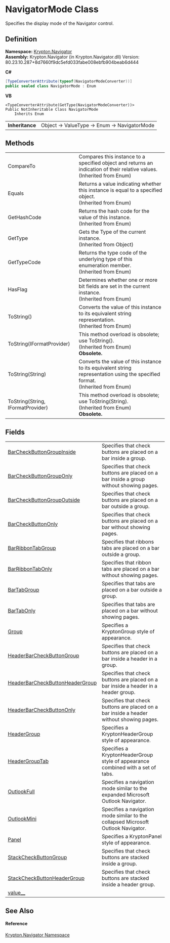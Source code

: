 # NavigatorMode Class


Specifies the display mode of the Navigator control.



## Definition
**Namespace:** <a href="a21ac074-d119-3dc6-bd1c-d3a12c0128bc.md">Krypton.Navigator</a>  
**Assembly:** Krypton.Navigator (in Krypton.Navigator.dll) Version: 80.23.10.287+8d7660f9dc5efd033fabe008ebfb904beab6d444

**C#**
``` C#
[TypeConverterAttribute(typeof(NavigatorModeConverter))]
public sealed class NavigatorMode : Enum
```
**VB**
``` VB
<TypeConverterAttribute(GetType(NavigatorModeConverter))>
Public NotInheritable Class NavigatorMode
	Inherits Enum
```

<table><tr><td><strong>Inheritance</strong></td><td>Object  →  ValueType  →  Enum  →  NavigatorMode</td></tr>
</table>



## Methods
<table>
<tr>
<td>CompareTo</td>
<td>Compares this instance to a specified object and returns an indication of their relative values.<br />(Inherited from Enum)</td></tr>
<tr>
<td>Equals</td>
<td>Returns a value indicating whether this instance is equal to a specified object.<br />(Inherited from Enum)</td></tr>
<tr>
<td>GetHashCode</td>
<td>Returns the hash code for the value of this instance.<br />(Inherited from Enum)</td></tr>
<tr>
<td>GetType</td>
<td>Gets the Type of the current instance.<br />(Inherited from Object)</td></tr>
<tr>
<td>GetTypeCode</td>
<td>Returns the type code of the underlying type of this enumeration member.<br />(Inherited from Enum)</td></tr>
<tr>
<td>HasFlag</td>
<td>Determines whether one or more bit fields are set in the current instance.<br />(Inherited from Enum)</td></tr>
<tr>
<td>ToString()</td>
<td>Converts the value of this instance to its equivalent string representation.<br />(Inherited from Enum)</td></tr>
<tr>
<td>ToString(IFormatProvider)</td>
<td>This method overload is obsolete; use ToString().<br />(Inherited from Enum)<br /><strong>Obsolete.</strong></td></tr>
<tr>
<td>ToString(String)</td>
<td>Converts the value of this instance to its equivalent string representation using the specified format.<br />(Inherited from Enum)</td></tr>
<tr>
<td>ToString(String, IFormatProvider)</td>
<td>This method overload is obsolete; use ToString(String).<br />(Inherited from Enum)<br /><strong>Obsolete.</strong></td></tr>
</table>

## Fields
<table>
<tr>
<td><a href="e1b893a5-1cdf-9cfe-1b08-e245be79985d.md">BarCheckButtonGroupInside</a></td>
<td>Specifies that check buttons are placed on a bar inside a group.</td></tr>
<tr>
<td><a href="8bcef0c2-f91b-5544-81e1-fca3e96939be.md">BarCheckButtonGroupOnly</a></td>
<td>Specifies that check buttons are placed on a bar inside a group without showing pages.</td></tr>
<tr>
<td><a href="c1766820-d462-d31f-b0a1-a4627c039633.md">BarCheckButtonGroupOutside</a></td>
<td>Specifies that check buttons are placed on a bar outside a group.</td></tr>
<tr>
<td><a href="6f260403-484d-e288-e076-b26e01f3eef4.md">BarCheckButtonOnly</a></td>
<td>Specifies that check buttons are placed on a bar without showing pages.</td></tr>
<tr>
<td><a href="6f67b964-0e74-a8c5-2aae-5fe36eebd2a2.md">BarRibbonTabGroup</a></td>
<td>Specifies that ribbons tabs are placed on a bar outside a group.</td></tr>
<tr>
<td><a href="0ef73071-d14f-0c22-31c6-35967a0c1f3e.md">BarRibbonTabOnly</a></td>
<td>Specifies that ribbon tabs are placed on a bar without showing pages.</td></tr>
<tr>
<td><a href="77551d57-d1af-cda4-dfed-029137bbd8fc.md">BarTabGroup</a></td>
<td>Specifies that tabs are placed on a bar outside a group.</td></tr>
<tr>
<td><a href="66d8cb78-7c7a-b88f-c107-3ad201e6c5f3.md">BarTabOnly</a></td>
<td>Specifies that tabs are placed on a bar without showing pages.</td></tr>
<tr>
<td><a href="6eceeed5-eaf1-1acb-b6dc-84ef32834117.md">Group</a></td>
<td>Specifies a KryptonGroup style of appearance.</td></tr>
<tr>
<td><a href="baa4404a-9758-339e-a556-0ed4a3f7e5c3.md">HeaderBarCheckButtonGroup</a></td>
<td>Specifies that check buttons are placed on a bar inside a header in a group.</td></tr>
<tr>
<td><a href="2dba4d63-f3c2-0b20-3ff1-9918039802a3.md">HeaderBarCheckButtonHeaderGroup</a></td>
<td>Specifies that check buttons are placed on a bar inside a header in a header group.</td></tr>
<tr>
<td><a href="360e503b-9991-0840-41ad-6700a6f885a1.md">HeaderBarCheckButtonOnly</a></td>
<td>Specifies that check buttons are placed on a bar inside a header without showing pages.</td></tr>
<tr>
<td><a href="4440083f-6951-a280-e5ac-d6af9e42f1bd.md">HeaderGroup</a></td>
<td>Specifies a KryptonHeaderGroup style of appearance.</td></tr>
<tr>
<td><a href="bcc00087-06fa-6482-cfb2-2bbdd87c2da2.md">HeaderGroupTab</a></td>
<td>Specifies a KryptonHeaderGroup style of appearance combined with a set of tabs.</td></tr>
<tr>
<td><a href="29a090ba-69b2-1b82-d372-ac715980ffb6.md">OutlookFull</a></td>
<td>Specifies a navigation mode similar to the expanded Microsoft Outlook Navigator.</td></tr>
<tr>
<td><a href="910800f1-5041-2107-a1dd-e0892ca5213a.md">OutlookMini</a></td>
<td>Specifies a navigation mode similar to the collapsed Microsoft Outlook Navigator.</td></tr>
<tr>
<td><a href="3a0042ca-4d18-e006-e219-e95329585ff1.md">Panel</a></td>
<td>Specifies a KryptonPanel style of appearance.</td></tr>
<tr>
<td><a href="df97bb3a-a192-ed8d-89d5-a8aa1f128d42.md">StackCheckButtonGroup</a></td>
<td>Specifies that check buttons are stacked inside a group.</td></tr>
<tr>
<td><a href="13d73641-55f8-0f23-cdf6-47b78ea2a7fe.md">StackCheckButtonHeaderGroup</a></td>
<td>Specifies that check buttons are stacked inside a header group.</td></tr>
<tr>
<td><a href="25fe456e-509e-5f66-e7d6-ba59ee7fa2ab.md">value__</a></td>
<td> </td></tr>
</table>

## See Also


#### Reference
<a href="a21ac074-d119-3dc6-bd1c-d3a12c0128bc.md">Krypton.Navigator Namespace</a>  
